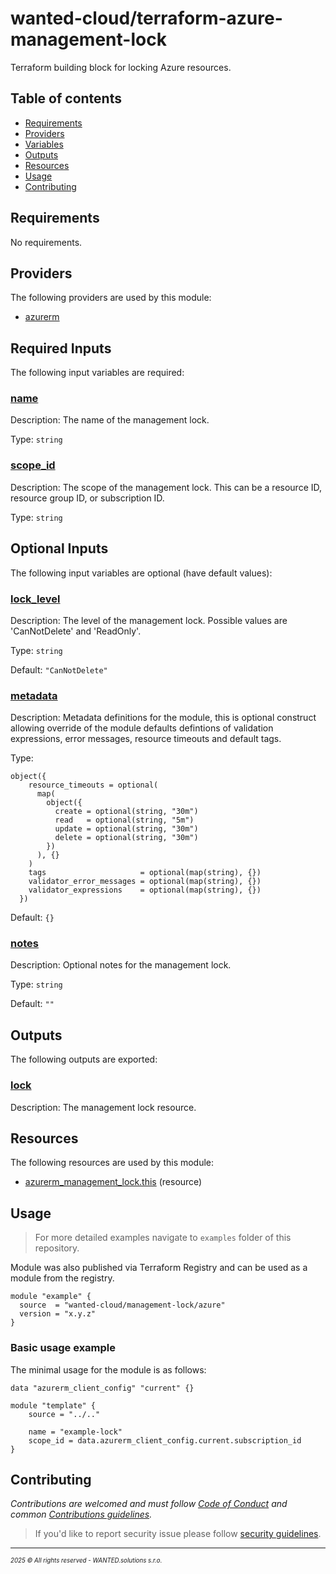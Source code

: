 <!-- BEGIN_TF_DOCS -->
# wanted-cloud/terraform-azure-management-lock

Terraform building block for locking Azure resources.

## Table of contents

- [Requirements](#requirements)
- [Providers](#providers)
- [Variables](#inputs)
- [Outputs](#outputs)
- [Resources](#resources)
- [Usage](#usage)
- [Contributing](#contributing)

## Requirements

No requirements.

## Providers

The following providers are used by this module:

- <a name="provider_azurerm"></a> [azurerm](#provider\_azurerm)

## Required Inputs

The following input variables are required:

### <a name="input_name"></a> [name](#input\_name)

Description: The name of the management lock.

Type: `string`

### <a name="input_scope_id"></a> [scope\_id](#input\_scope\_id)

Description: The scope of the management lock. This can be a resource ID, resource group ID, or subscription ID.

Type: `string`

## Optional Inputs

The following input variables are optional (have default values):

### <a name="input_lock_level"></a> [lock\_level](#input\_lock\_level)

Description: The level of the management lock. Possible values are 'CanNotDelete' and 'ReadOnly'.

Type: `string`

Default: `"CanNotDelete"`

### <a name="input_metadata"></a> [metadata](#input\_metadata)

Description: Metadata definitions for the module, this is optional construct allowing override of the module defaults defintions of validation expressions, error messages, resource timeouts and default tags.

Type:

```hcl
object({
    resource_timeouts = optional(
      map(
        object({
          create = optional(string, "30m")
          read   = optional(string, "5m")
          update = optional(string, "30m")
          delete = optional(string, "30m")
        })
      ), {}
    )
    tags                     = optional(map(string), {})
    validator_error_messages = optional(map(string), {})
    validator_expressions    = optional(map(string), {})
  })
```

Default: `{}`

### <a name="input_notes"></a> [notes](#input\_notes)

Description: Optional notes for the management lock.

Type: `string`

Default: `""`

## Outputs

The following outputs are exported:

### <a name="output_lock"></a> [lock](#output\_lock)

Description: The management lock resource.

## Resources

The following resources are used by this module:

- [azurerm_management_lock.this](https://registry.terraform.io/providers/hashicorp/azurerm/latest/docs/resources/management_lock) (resource)

## Usage

> For more detailed examples navigate to `examples` folder of this repository.

Module was also published via Terraform Registry and can be used as a module from the registry.

```hcl
module "example" {
  source  = "wanted-cloud/management-lock/azure"
  version = "x.y.z"
}
```

### Basic usage example

The minimal usage for the module is as follows:

```hcl
data "azurerm_client_config" "current" {}

module "template" {
    source = "../.."

    name = "example-lock"
    scope_id = data.azurerm_client_config.current.subscription_id
}
```
## Contributing

_Contributions are welcomed and must follow [Code of Conduct](https://github.com/wanted-cloud/.github?tab=coc-ov-file) and common [Contributions guidelines](https://github.com/wanted-cloud/.github/blob/main/docs/CONTRIBUTING.md)._

> If you'd like to report security issue please follow [security guidelines](https://github.com/wanted-cloud/.github?tab=security-ov-file).
---
<sup><sub>_2025 &copy; All rights reserved - WANTED.solutions s.r.o._</sub></sup>
<!-- END_TF_DOCS -->